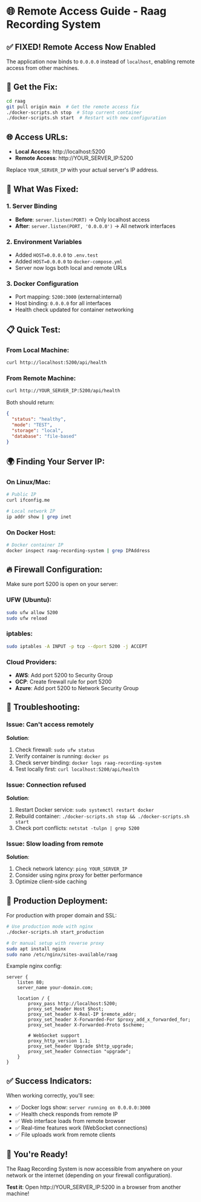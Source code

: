 # 🌐 Remote Access Guide - Raag Recording System

## ✅ **FIXED! Remote Access Now Enabled**

The application now binds to `0.0.0.0` instead of `localhost`, enabling remote access from other machines.

## 🚀 **Get the Fix:**

```bash
cd raag
git pull origin main  # Get the remote access fix
./docker-scripts.sh stop  # Stop current container
./docker-scripts.sh start  # Restart with new configuration
```

## 🌐 **Access URLs:**

- **Local Access**: http://localhost:5200
- **Remote Access**: http://YOUR_SERVER_IP:5200

Replace `YOUR_SERVER_IP` with your actual server's IP address.

## 🔧 **What Was Fixed:**

### **1. Server Binding**
- **Before**: `server.listen(PORT)` → Only localhost access
- **After**: `server.listen(PORT, '0.0.0.0')` → All network interfaces

### **2. Environment Variables**
- Added `HOST=0.0.0.0` to `.env.test`
- Added `HOST=0.0.0.0` to `docker-compose.yml`
- Server now logs both local and remote URLs

### **3. Docker Configuration**
- Port mapping: `5200:3000` (external:internal)
- Host binding: `0.0.0.0` for all interfaces
- Health check updated for container networking

## 📋 **Quick Test:**

### **From Local Machine:**
```bash
curl http://localhost:5200/api/health
```

### **From Remote Machine:**
```bash
curl http://YOUR_SERVER_IP:5200/api/health
```

Both should return:
```json
{
  "status": "healthy",
  "mode": "TEST",
  "storage": "local",
  "database": "file-based"
}
```

## 🌍 **Finding Your Server IP:**

### **On Linux/Mac:**
```bash
# Public IP
curl ifconfig.me

# Local network IP
ip addr show | grep inet
```

### **On Docker Host:**
```bash
# Docker container IP
docker inspect raag-recording-system | grep IPAddress
```

## 🔥 **Firewall Configuration:**

Make sure port 5200 is open on your server:

### **UFW (Ubuntu):**
```bash
sudo ufw allow 5200
sudo ufw reload
```

### **iptables:**
```bash
sudo iptables -A INPUT -p tcp --dport 5200 -j ACCEPT
```

### **Cloud Providers:**
- **AWS**: Add port 5200 to Security Group
- **GCP**: Create firewall rule for port 5200
- **Azure**: Add port 5200 to Network Security Group

## 🎯 **Troubleshooting:**

### **Issue**: Can't access remotely
**Solution**: 
1. Check firewall: `sudo ufw status`
2. Verify container is running: `docker ps`
3. Check server binding: `docker logs raag-recording-system`
4. Test locally first: `curl localhost:5200/api/health`

### **Issue**: Connection refused
**Solution**:
1. Restart Docker service: `sudo systemctl restart docker`
2. Rebuild container: `./docker-scripts.sh stop && ./docker-scripts.sh start`
3. Check port conflicts: `netstat -tulpn | grep 5200`

### **Issue**: Slow loading from remote
**Solution**:
1. Check network latency: `ping YOUR_SERVER_IP`
2. Consider using nginx proxy for better performance
3. Optimize client-side caching

## 🎵 **Production Deployment:**

For production with proper domain and SSL:

```bash
# Use production mode with nginx
./docker-scripts.sh start_production

# Or manual setup with reverse proxy
sudo apt install nginx
sudo nano /etc/nginx/sites-available/raag
```

Example nginx config:
```nginx
server {
    listen 80;
    server_name your-domain.com;
    
    location / {
        proxy_pass http://localhost:5200;
        proxy_set_header Host $host;
        proxy_set_header X-Real-IP $remote_addr;
        proxy_set_header X-Forwarded-For $proxy_add_x_forwarded_for;
        proxy_set_header X-Forwarded-Proto $scheme;
        
        # WebSocket support
        proxy_http_version 1.1;
        proxy_set_header Upgrade $http_upgrade;
        proxy_set_header Connection "upgrade";
    }
}
```

## ✅ **Success Indicators:**

When working correctly, you'll see:
- ✅ Docker logs show: `server running on 0.0.0.0:3000`
- ✅ Health check responds from remote IP
- ✅ Web interface loads from remote browser
- ✅ Real-time features work (WebSocket connections)
- ✅ File uploads work from remote clients

## 🎉 **You're Ready!**

The Raag Recording System is now accessible from anywhere on your network or the internet (depending on your firewall configuration).

**Test it**: Open http://YOUR_SERVER_IP:5200 in a browser from another machine!